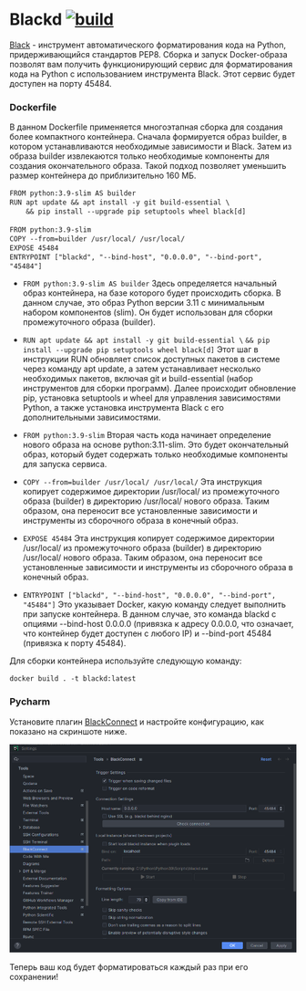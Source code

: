 # Blackd [![build](https://github.com/lashkinse/blackd/actions/workflows/blackd_workflow.yml/badge.svg)](https://github.com/lashkinse/blackd/actions/workflows/blackd_workflow.yml)

[Black](https://github.com/psf/black) - инструмент автоматического форматирования кода на Python, придерживающийся стандартов PEP8. Сборка и запуск Docker-образа позволят вам получить функционирующий сервис для форматирования кода на Python с использованием инструмента Black. Этот сервис будет доступен на порту 45484.

### Dockerfile

В данном Dockerfile применяется многоэтапная сборка для создания более компактного контейнера. Сначала формируется образ builder, в котором устанавливаются необходимые зависимости и Black. Затем из образа builder извлекаются только необходимые компоненты для создания окончательного образа. Такой подход позволяет уменьшить размер контейнера до приблизительно 160 МБ.

```
FROM python:3.9-slim AS builder
RUN apt update && apt install -y git build-essential \
    && pip install --upgrade pip setuptools wheel black[d]

FROM python:3.9-slim
COPY --from=builder /usr/local/ /usr/local/
EXPOSE 45484
ENTRYPOINT ["blackd", "--bind-host", "0.0.0.0", "--bind-port", "45484"]
```

- `FROM python:3.9-slim AS builder`
  Здесь определяется начальный образ контейнера, на базе которого будет происходить сборка. В данном случае, это образ Python версии 3.11 с минимальным набором компонентов (slim). Он будет использован для сборки промежуточного образа (builder).

- `RUN apt update && apt install -y git build-essential \`
  `&& pip install --upgrade pip setuptools wheel black[d]`
  Этот шаг в инструкции RUN обновляет список доступных пакетов в системе через команду apt update, а затем устанавливает несколько необходимых пакетов, включая git и build-essential (набор инструментов для сборки программ). Далее происходит обновление pip, установка setuptools и wheel для управления зависимостями Python, а также установка инструмента Black с его дополнительными зависимостями.

- `FROM python:3.9-slim`
  Вторая часть кода начинает определение нового образа на основе python:3.11-slim. Это будет окончательный образ, который будет содержать только необходимые компоненты для запуска сервиса.

- `COPY --from=builder /usr/local/ /usr/local/`
  Эта инструкция копирует содержимое директории /usr/local/ из промежуточного образа (builder) в директорию /usr/local/ нового образа. Таким образом, она переносит все установленные зависимости и инструменты из сборочного образа в конечный образ.

- `EXPOSE 45484`
  Эта инструкция копирует содержимое директории /usr/local/ из промежуточного образа (builder) в директорию /usr/local/ нового образа. Таким образом, она переносит все установленные зависимости и инструменты из сборочного образа в конечный образ.

- `ENTRYPOINT ["blackd", "--bind-host", "0.0.0.0", "--bind-port", "45484"]`
  Это указывает Docker, какую команду следует выполнить при запуске контейнера. В данном случае, это команда blackd с опциями --bind-host 0.0.0.0 (привязка к адресу 0.0.0.0, что означает, что контейнер будет доступен с любого IP) и --bind-port 45484 (привязка к порту 45484).

Для сборки контейнера используйте следующую команду:

```
docker build . -t blackd:latest
```

### Pycharm

Установите плагин [BlackConnect](https://plugins.jetbrains.com/plugin/14321-blackconnect) и настройте конфигурацию, как показано на скриншоте ниже.

![BlackConnect config](https://raw.githubusercontent.com/lashkinse/blackd/master/screenshots/BlackConnect.png "BlackConnect config")

Теперь ваш код будет форматироваться каждый раз при его сохранении!
